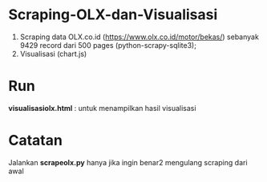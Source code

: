 # Scraping-OLX-dan-Visualisasi
1. Scraping data OLX.co.id (https://www.olx.co.id/motor/bekas/) sebanyak 9429 record dari 500 pages (python-scrapy-sqlite3); 
2. Visualisasi (chart.js)

# Run
<b>visualisasiolx.html</b> : untuk menampilkan hasil visualisasi

# Catatan
Jalankan <b>scrapeolx.py</b> hanya jika ingin benar2 mengulang scraping dari awal
